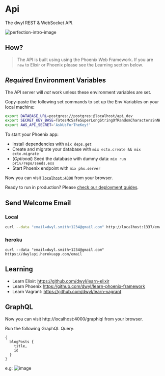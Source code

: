 # Api

The dwyl REST &amp; WebSocket API.

![perfection-intro-image](https://cloud.githubusercontent.com/assets/194400/8255483/2fc78e6c-1698-11e5-8c27-d1b9db99f020.png)

## How?

> The API is built using using the Phoenix Web Framework.
If you are `new` to Elixir or Phoenix please
see the Learning section below.


## *Required* Environment Variables

The API server will *not* work unless these
environment variables are set.

Copy-paste the following set commands to set up
the Env Variables on your local machine:
```sh
export DATABASE_URL=postgres://postgres:@localhost/api_dev
export SECRET_KEY_BASE=TotesMcSafeSuperLongStringOfRandomCharactersSnNW25bz7s1izRtn06DswDoZEKecCqeCgryjPs
export AWS_API_SECRET='AskUsForTheKey!'
```

To start your Phoenix app:

+ Install dependencies with `mix deps.get`
+ Create and migrate your database with `mix ecto.create && mix ecto.migrate`
+ (_Optional_) Seed the database with dummy data: `mix run priv/repo/seeds.exs`
+ Start Phoenix endpoint with `mix phx.server`

Now you can visit [`localhost:4000`](http://localhost:4000) from your browser.

Ready to run in production? Please [check our deployment guides](http://www.phoenixframework.org/docs/deployment).

## Send Welcome Email

### Local

```sh
curl --data "email=dwyl.smith+1234@gmail.com" http://localhost:1337/email
```

### heroku

```
curl --data "email=dwyl.smith+1234@gmail.com" https://dwylapi.herokuapp.com/email
```


## Learning

+ Learn Elixir: https://github.com/dwyl/learn-elixir
+ Learn Phoenix https://github.com/dwyl/learn-phoenix-framework
+ Learn Vagrant: https://github.com/dwyl/learn-vagrant


## GraphQL

Now you can visit http://localhost:4000/graphiql from your browser.

Run the following GraphQL Query:
```
{
  blogPosts {
    title,
    id
  }
}
```
e.g:
![image](https://user-images.githubusercontent.com/194400/26842137-afebee5e-4ae3-11e7-9fbc-97f805778a43.png)
